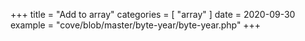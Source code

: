 +++
title = "Add to array"
categories = [ "array" ]
date = 2020-09-30
example = "cove/blob/master/byte-year/byte-year.php"
+++
